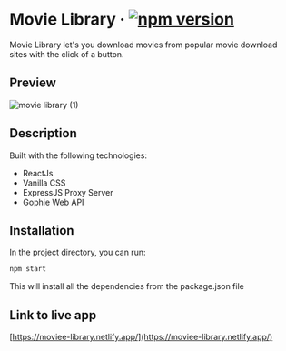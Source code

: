 # Movie Library &middot; [![npm version](https://img.shields.io/badge/npm-v6.14.13-blue)](https://www.npmjs.com/package/react)

Movie Library let's you download movies from popular movie download sites with the click of a button.

## Preview

![movie library (1)](https://user-images.githubusercontent.com/28518667/176549224-c49fba4c-6607-4bdd-b7e9-3b15b20fb1f2.gif)

## Description

Built with the following technologies:

- ReactJs
- Vanilla CSS
- ExpressJS Proxy Server
- Gophie Web API

## Installation

In the project directory, you can run:

```bash
npm start
```

This will install all the dependencies from the package.json file

## Link to live app

[https://moviee-library.netlify.app/](https://moviee-library.netlify.app/)
